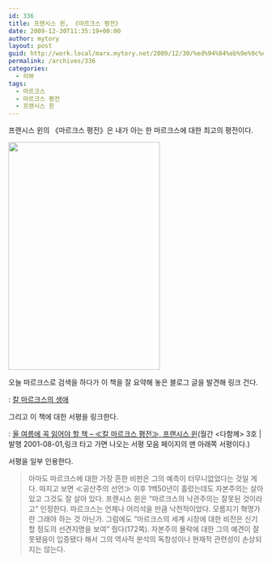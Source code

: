 ```yaml
---
id: 336
title: 프랜시스 윈, 《마르크스 평전》
date: 2009-12-30T11:35:19+00:00
author: mytory
layout: post
guid: http://work.local/marx.mytory.net/2009/12/30/%ed%94%84%eb%9e%9c%ec%8b%9c%ec%8a%a4-%ec%9c%88-%e3%80%8a%eb%a7%88%eb%a5%b4%ed%81%ac%ec%8a%a4-%ed%8f%89%ec%a0%84%e3%80%8b/
permalink: /archives/336
categories:
  - 리뷰
tags:
  - 마르크스
  - 마르크스 평전
  - 프랜시스 윈
---
```

프랜시스 윈의 《마르크스 평전》은 내가 아는 한 마르크스에 대한 최고의 평전이다.

<img src="http://work.local/marx.mytory.net/wp-content/uploads/1/cfile5.uf.196D1A164B3B3A771E85F8.jpg" class="aligncenter" width="299" height="450" alt="" filename="프랜시스 윈 마르크스 평전 표지.jpg" filemime="image/jpeg" />

오늘 마르크스로 검색을 하다가 이 책을 잘 요약해 놓은 블로그 글을 발견해 링크 건다.

: <a href="http://blog.naver.com/soccero82/30076827075" target="_blank" title="[http://blog.naver.com/soccero82/30076827075]로 이동합니다.">칼 마르크스의 생애</a>

그리고 이 책에 대한 서평을 링크한다.

:&nbsp;<a href="http://www.wspaper.org/article/211" target="_blank" title="[http://www.wspaper.org/article/211]로 이동합니다.">올 여름에 꼭 읽어야 할 책 &#8211; ≪칼 마르크스 평전≫, 프랜시스 윈</a>(월간 &lt;다함께&gt; 3호 | 발행 2001-08-01,링크 타고 가면 나오는 서평 모음 페이지의 맨 아래쪽 서평이다.)

서평을 일부 인용한다.

> 아마도 마르크스에 대한 가장 흔한 비판은 그의 예측이 터무니없었다는 것일 게다. 따지고 보면 ≪공산주의 선언≫ 이후 1백50년이 흘렀는데도 자본주의는 살아 있고 그것도 잘 살아 있다. 프랜시스 윈은 &#8220;마르크스의 낙관주의는 잘못된 것이라고&#8221; 인정한다. 마르크스는 언제나 어리석을 만큼 낙천적이었다. 모름지기 혁명가란 그래야 하는 것 아닌가. 그럼에도 &#8220;마르크스의 세계 시장에 대한 비전은 신기할 정도의 선견지명을 보여&#8221; 줬다(172쪽). 자본주의 몰락에 대한 그의 예견이 잘못됐음이 입증됐다 해서 그의 역사적 분석의 독창성이나 현재적 관련성이 손상되지는 않는다.